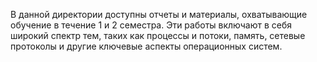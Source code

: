  В данной директории доступны отчеты и материалы, охватывающие обучение в течение 1 и 2 семестра.
 Эти работы включают в себя широкий спектр тем, таких как процессы и потоки, память, сетевые протоколы и другие ключевые аспекты операционных систем.
